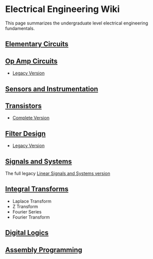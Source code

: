 # Electrical Engineering Wiki

This page summarizes the undergraduate level electrical engineering fundamentals.

## [Elementary Circuits](archive/circuit.html)

## [Op Amp Circuits](opamp.html)

- [Legacy Version](archive/opamp.html)

## [Sensors and Instrumentation](sensors.html)

## [Transistors](transistors.html)

- [Complete Version](archive/transistors.html)

## [Filter Design](filter.html)

- [Legacy Version](archive/filter.html)

## [Signals and Systems](systems.html)

The full legacy [Linear Signals and Systems version](archive/signals_systems.html)

## [Integral Transforms](itransform.html)

- Laplace Transform
- Z Transform
- Fourier Series
- Fourier Transform

## [Digital Logics](digital_logics.html)

## [Assembly Programming](assembly.html)

